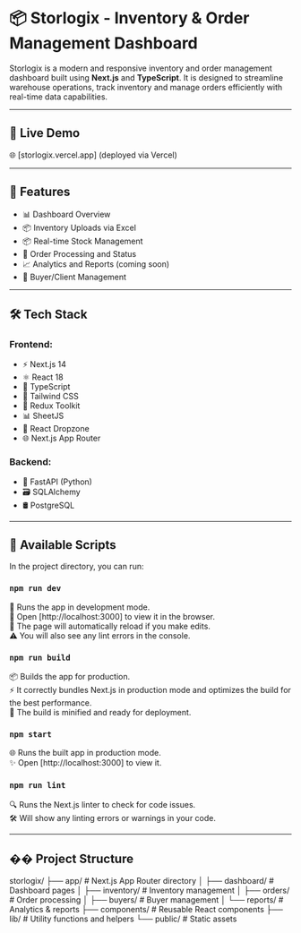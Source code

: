 # 📦 Storlogix - Inventory & Order Management Dashboard

Storlogix is a modern and responsive inventory and order management dashboard built using **Next.js** and **TypeScript**. It is designed to streamline warehouse operations, track inventory and manage orders efficiently with real-time data capabilities.

---

## 🚀 Live Demo

🌐 [storlogix.vercel.app] (deployed via Vercel)

---

## 🔧 Features

- 📊 Dashboard Overview
- 📦 Inventory Uploads via Excel
- 📦 Real-time Stock Management
- 🧾 Order Processing and Status
- 📈 Analytics and Reports (coming soon)
- 👥 Buyer/Client Management

---

## 🛠 Tech Stack

### Frontend:
- ⚡ Next.js 14
- ⚛️ React 18
- 📘 TypeScript
- 🎨 Tailwind CSS
- 🔄 Redux Toolkit
- 📊 SheetJS
- 📁 React Dropzone
- 🌐 Next.js App Router

### Backend:
- 🐍 FastAPI (Python)
- 🗃️ SQLAlchemy
- 🛢️ PostgreSQL

---

## 📁 Available Scripts

In the project directory, you can run:

### `npm run dev`
🚀 Runs the app in development mode.\
📱 Open [http://localhost:3000] to view it in the browser.\
🔄 The page will automatically reload if you make edits.\
⚠️ You will also see any lint errors in the console.

### `npm run build`
📦 Builds the app for production.\
⚡ It correctly bundles Next.js in production mode and optimizes the build for the best performance.\
🔨 The build is minified and ready for deployment.

### `npm start`
🌐 Runs the built app in production mode.\
✨ Open [http://localhost:3000] to view it.

### `npm run lint`
🔍 Runs the Next.js linter to check for code issues.\
🛠️ Will show any linting errors or warnings in your code.

---

## �� Project Structure

storlogix/
├── app/ # Next.js App Router directory
│ ├── dashboard/ # Dashboard pages
│ ├── inventory/ # Inventory management
│ ├── orders/ # Order processing
│ ├── buyers/ # Buyer management
│ └── reports/ # Analytics & reports
├── components/ # Reusable React components
├── lib/ # Utility functions and helpers
└── public/ # Static assets